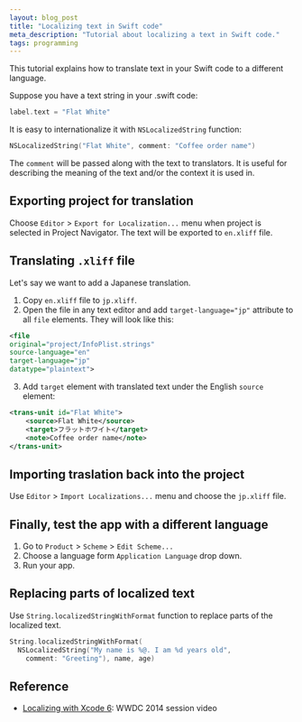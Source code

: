 ```yaml
---
layout: blog_post
title: "Localizing text in Swift code"
meta_description: "Tutorial about localizing a text in Swift code."
tags: programming
---
```


This tutorial explains how to translate text in your Swift code to a different language.

Suppose you have a text string in your .swift code:

```swift
label.text = "Flat White"
```

It is easy to internationalize it with `NSLocalizedString` function:

```swift
NSLocalizedString("Flat White", comment: "Coffee order name")
```

The `comment` will be passed along with the text to translators. It is useful for describing the meaning of the text and/or the context it is used in.

## Exporting project for translation

Choose `Editor` > `Export for Localization...` menu when project is selected in Project Navigator. The text will be exported to `en.xliff` file.

## Translating `.xliff` file

Let's say we want to add a Japanese translation.

1. Copy `en.xliff` file to `jp.xliff`.
1. Open the file in any text editor and add `target-language="jp"` attribute to all `file` elements. They will look like this:

  ```xml
  <file
  original="project/InfoPlist.strings"
  source-language="en"
  target-language="jp"
  datatype="plaintext">
  ```

3. Add `target` element with translated text under the English `source` element:

  ```xml
  <trans-unit id="Flat White">
      <source>Flat White</source>
      <target>フラットホワイト</target>
      <note>Coffee order name</note>
  </trans-unit>
  ```

## Importing traslation back into the project

Use `Editor` > `Import Localizations...` menu and choose the `jp.xliff` file.

## Finally, test the app with a different language

1. Go to `Product` > `Scheme` > `Edit Scheme...`
1. Choose a language form `Application Language` drop down.
1. Run your app.

## Replacing parts of localized text

Use `String.localizedStringWithFormat` function to replace parts of the localized text.

```swift
String.localizedStringWithFormat(
  NSLocalizedString("My name is %@. I am %d years old",
    comment: "Greeting"), name, age)

```

## Reference

* [Localizing with Xcode 6](https://developer.apple.com/videos/wwdc/2014/?id=412): WWDC 2014 session video

